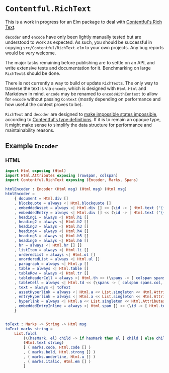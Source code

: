 # `Contentful.RichText`


This is a work in progress for an Elm package to deal with [Contentful's Rich
Text].

`decoder` and `encode` have only been lightly manually tested but are
understood to work as expected. As such, you should be successful in copying
`src/Contentful/RichText.elm` to your own projects. Any bug reports would be
very welcome.

The major tasks remaining before publishing are to settle on an API, and write
extensive tests and documentation for it. Benchmarking on large `RichText`s
should be done.

There is not currently a way to build or update `RichText`s. The only way to
traverse the text is via `encode`, which is designed with `Html.Html` and
Markdown in mind. `encode` may be renamed to `encodeWithContext` to allow for
`encode` without passing `Context` (mostly depending on performance and how
useful the context proves to be).

`RichText` and `decoder` are designed to [make impossible states impossible],
according to [Contentful's type definitions]. If it is to remain an opaque
type, it might make sense to simplify the data structure for performance and
maintainability reasons.

[Contentful's Rich Text]: https://www.contentful.com/developers/docs/concepts/rich-text/
[make impossible states impossible]: https://www.youtube.com/watch?v=IcgmSRJHu_8
[Contentful's type definitions]: https://github.com/contentful/rich-text/tree/master/packages/rich-text-types/src

## Example `Encoder`

### HTML

```elm
import Html exposing (Html)
import Html.Attributes exposing (rowspan, colspan)
import Contentful.RichText exposing (Encoder, Marks, Spans)

htmlEncoder : Encoder (Html msg) (Html msg) (Html msg)
htmlEncoder =
    { document = Html.div []
    , blockquote = always <| Html.blockquote []
    , embeddedAsset = always <| Html.div [] << (\id -> [ Html.text ("{{ EMBEDDED_ASSET " ++ id ++ " }}") ])
    , embeddedEntry = always <| Html.div [] << (\id -> [ Html.text ("{{ EMBEDDED_ENTRY " ++ id ++ " }}") ])
    , heading1 = always <| Html.h1 []
    , heading2 = always <| Html.h2 []
    , heading3 = always <| Html.h3 []
    , heading4 = always <| Html.h4 []
    , heading5 = always <| Html.h5 []
    , heading6 = always <| Html.h6 []
    , hr = always <| Html.hr [] []
    , listItem = always <| Html.li []
    , orderedList = always <| Html.ol []
    , unorderedList = always <| Html.ul []
    , paragraph = always <| Html.p []
    , table = always <| Html.table []
    , tableRow = always <| Html.tr []
    , tableHeaderCell = always <| Html.th << (\spans -> [ colspan spans.col, rowspan spans.row ])
    , tableCell = always <| Html.td << (\spans -> [ colspan spans.col, rowspan spans.row ])
    , text = always <| toText
    , assetHyperlink = always <| Html.a << List.singleton << Html.Attributes.href << (++) "/asset?id="
    , entryHyperlink = always <| Html.a << List.singleton << Html.Attributes.href << (++) "/entry?id="
    , hyperlink = always <| Html.a << List.singleton << Html.Attributes.href
    , embeddedEntryInline = always <| Html.span [] << (\id -> [ Html.text ("{{ EMBEDDED_ENTRY_INLINE " ++ id ++ " }}") ])
    }


toText : Marks -> String -> Html msg
toText marks string =
    List.foldl
        (\(hasMark, el) child -> if hasMark then el [ child ] else child)
        (Html.text string)
        [ ( marks.code, Html.code [] )
        , ( marks.bold, Html.strong [] )
        , ( marks.underline, Html.u [] )
        , ( marks.italic, Html.em [] )
        ]
```
